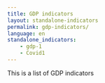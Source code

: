 ```yaml
---
title: GDP indicators
layout: standalone-indicators
permalink: gdp-indicators/
language: en
standalone_indicators:
    - gdp-1
    - Covid1
---
```

This is a list of GDP indicators
